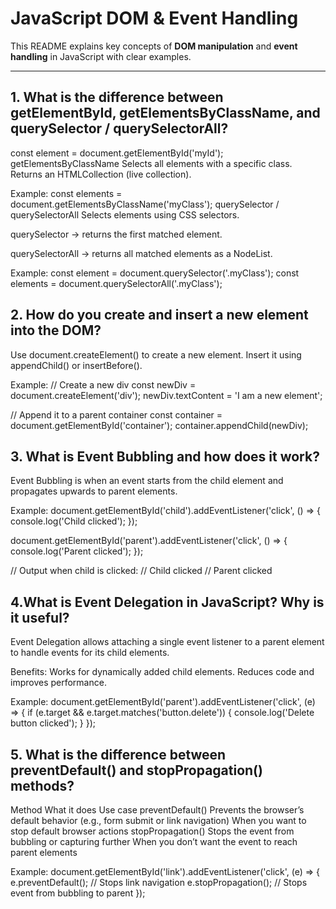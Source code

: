 # JavaScript DOM & Event Handling

This README explains key concepts of **DOM manipulation** and **event handling** in JavaScript with clear examples.

---

## 1. What is the difference between getElementById, getElementsByClassName, and querySelector / querySelectorAll? 

const element = document.getElementById('myId');
getElementsByClassName
Selects all elements with a specific class.
Returns an HTMLCollection (live collection).

Example:
const elements = document.getElementsByClassName('myClass');
querySelector / querySelectorAll
Selects elements using CSS selectors.

querySelector → returns the first matched element.

querySelectorAll → returns all matched elements as a NodeList.

Example:
const element = document.querySelector('.myClass'); 
const elements = document.querySelectorAll('.myClass');

## 2. How do you create and insert a new element into the DOM?
Use document.createElement() to create a new element.
Insert it using appendChild() or insertBefore().

Example:
// Create a new div
const newDiv = document.createElement('div');
newDiv.textContent = 'I am a new element';

// Append it to a parent container
const container = document.getElementById('container');
container.appendChild(newDiv);

## 3. What is Event Bubbling and how does it work?
Event Bubbling is when an event starts from the child element and propagates upwards to parent elements.

Example:
document.getElementById('child').addEventListener('click', () => {
  console.log('Child clicked');
});

document.getElementById('parent').addEventListener('click', () => {
  console.log('Parent clicked');
});

// Output when child is clicked:
// Child clicked
// Parent clicked

## 4.What is Event Delegation in JavaScript? Why is it useful?
Event Delegation allows attaching a single event listener to a parent element to handle events for its child elements.

Benefits:
Works for dynamically added child elements.
Reduces code and improves performance.

Example:
document.getElementById('parent').addEventListener('click', (e) => {
  if (e.target && e.target.matches('button.delete')) {
    console.log('Delete button clicked');
  }
});

## 5. What is the difference between preventDefault() and stopPropagation() methods?
Method	What it does	Use case
preventDefault()	Prevents the browser’s default behavior (e.g., form submit or link navigation)	When you want to stop default browser actions
stopPropagation()	Stops the event from bubbling or capturing further	When you don’t want the event to reach parent elements

Example:
document.getElementById('link').addEventListener('click', (e) => {
  e.preventDefault(); // Stops link navigation
  e.stopPropagation(); // Stops event from bubbling to parent
});